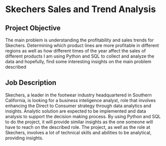 # Skechers Sales and Trend Analysis
## Project Objective
The main problem is understanding the profitability and sales trends for Skechers. Determining which product lines are more profitable in different regions as well as how different times of the year affect the sales of different products
I am using Python and SQL to collect and analyze the data and hopefully, find some interesting insights on the main problem described
## Job Description
Skechers, a leader in the footwear industry headquartered in Southern California, is looking for a business inteligence analyst, role that involves enhancing the Direct to Consumer strategy through data analytics and insights. Analytic solution are expected to be implemented and data analysis to support the decision making process. 
By using Python and SQL to do the project, it will provide similar insights as the one someone will have to reach on the described role. The project, as well as the role at Skechers, involves a lot of technical skills and abilities to be analytical, providing insights. 

